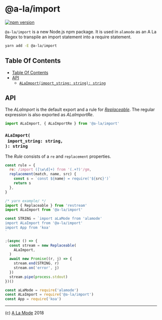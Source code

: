 # @a-la/import

[![npm version](https://badge.fury.io/js/%40a-la%2Fimport.svg)](https://npmjs.org/package/@a-la/import)

`@a-la/import` is a new Node.js npm package. It is used in `alamode` as an A La Regex to transpile an import statement into a require statement.

```sh
yarn add -E @a-la/import
```

## Table Of Contents

- [Table Of Contents](#table-of-contents)
- [API](#api)
  * [`ALaImport(import_string: string): string`](#alaimportimport_string-string-string)

## API

The _ALaImport_ is the default export and a rule for [_Replaceable_](https://github.com/artdecocode/restream#replaceable-class). The regular expression is also exported as _ALaImportRe_.

```js
import ALaImport, { ALaImportRe } from '@a-la/import'
```

### `ALaImport(`<br/>&nbsp;&nbsp;`import_string: string,`<br/>`): string`

The _Rule_ consists of a `re` and `replacement` properties.

```js
const rule = {
  re: /import ([\w\d]+) from '(.+?)'/gm,
  replacement(match, name, src) {
    const s = `const ${name} = require('${src}')`
    return s
  },
}
```

```js
/* yarn example/ */
import { Replaceable } from 'restream'
import ALaImport from '@a-la/import'

const STRING = `import aLaMode from 'alamode'
import ALaImport from '@a-la/import'
import App from 'koa'
`

;(async () => {
  const stream = new Replaceable(
    ALaImport,
  )
  await new Promise((r, j) => {
    stream.end(STRING, r)
    stream.on('error', j)
  })
  stream.pipe(process.stdout)
})()
```

```js
const aLaMode = require('alamode')
const ALaImport = require('@a-la/import')
const App = require('koa')
```

---

(c) [A La Mode][1] 2018

[1]: https://alamode.cc
